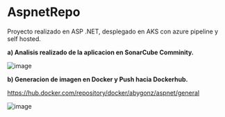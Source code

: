 # AspnetRepo

Proyecto realizado en ASP .NET, desplegado en AKS con azure pipeline y self hosted.


**a) Analisis realizado de la aplicacion en SonarCube Comminity.**

![image](https://user-images.githubusercontent.com/107892298/233513651-70f292b9-1a2a-472d-a82c-a7930af73320.png)

**b) Generacion de imagen en Docker y Push hacia Dockerhub.**

https://hub.docker.com/repository/docker/abygonz/aspnet/general


![image](https://user-images.githubusercontent.com/107892298/233512380-63bdfaa6-2236-4631-abc9-d80aa28b97dd.png)
